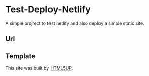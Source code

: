 # Test-Deploy-Netlify

A simple projrect to test netlify and also deploy a simple static site.

## Url
[](jattanjie21-test-deploy.netlify.app)

## Template
This site was built by [HTML5UP](https://html5up.com/).


